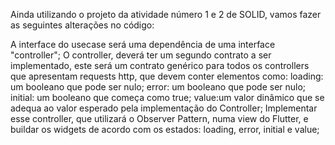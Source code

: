 Ainda utilizando o projeto da atividade número 1 e 2 de SOLID, vamos fazer as seguintes alterações no código:

A interface do usecase será uma dependência de uma interface "controller";
O controller, deverá ter um segundo contrato a ser implementado, este será um contrato genérico para todos os controllers que apresentam requests http, que devem conter elementos como:
loading: um booleano que pode ser nulo;
error: um booleano que pode ser nulo;
initial: um booleano que começa como true;
value:um valor dinâmico que se adequa ao valor esperado pela implementação do Controller;
Implementar esse controller, que utilizará o Observer Pattern, numa view do Flutter, e buildar os widgets de acordo com os estados: loading, error, initial e value;